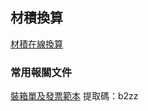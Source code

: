 ## 材積換算
[材積在線換算](http://link.fobshanghai.com/tools/cuft.html)

### 常用報關文件
[裝箱單及發票範本](https://pan.baidu.com/s/1K9QWZz4Wxi7wY_XeUIL-8A)
提取碼：b2zz 
